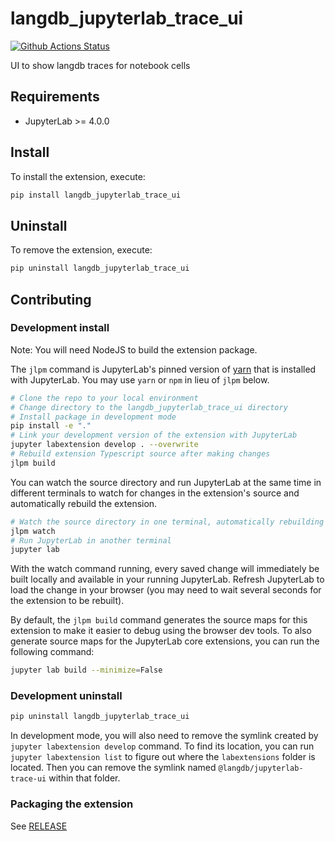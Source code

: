 # langdb_jupyterlab_trace_ui

[![Github Actions Status](https://github.com/langdb/jupyterlite-langdb/workflows/Build/badge.svg)](https://github.com/langdb/jupyterlite-langdb/actions/workflows/build.yml)

UI to show langdb traces for notebook cells

## Requirements

- JupyterLab >= 4.0.0

## Install

To install the extension, execute:

```bash
pip install langdb_jupyterlab_trace_ui
```

## Uninstall

To remove the extension, execute:

```bash
pip uninstall langdb_jupyterlab_trace_ui
```

## Contributing

### Development install

Note: You will need NodeJS to build the extension package.

The `jlpm` command is JupyterLab's pinned version of
[yarn](https://yarnpkg.com/) that is installed with JupyterLab. You may use
`yarn` or `npm` in lieu of `jlpm` below.

```bash
# Clone the repo to your local environment
# Change directory to the langdb_jupyterlab_trace_ui directory
# Install package in development mode
pip install -e "."
# Link your development version of the extension with JupyterLab
jupyter labextension develop . --overwrite
# Rebuild extension Typescript source after making changes
jlpm build
```

You can watch the source directory and run JupyterLab at the same time in different terminals to watch for changes in the extension's source and automatically rebuild the extension.

```bash
# Watch the source directory in one terminal, automatically rebuilding when needed
jlpm watch
# Run JupyterLab in another terminal
jupyter lab
```

With the watch command running, every saved change will immediately be built locally and available in your running JupyterLab. Refresh JupyterLab to load the change in your browser (you may need to wait several seconds for the extension to be rebuilt).

By default, the `jlpm build` command generates the source maps for this extension to make it easier to debug using the browser dev tools. To also generate source maps for the JupyterLab core extensions, you can run the following command:

```bash
jupyter lab build --minimize=False
```

### Development uninstall

```bash
pip uninstall langdb_jupyterlab_trace_ui
```

In development mode, you will also need to remove the symlink created by `jupyter labextension develop`
command. To find its location, you can run `jupyter labextension list` to figure out where the `labextensions`
folder is located. Then you can remove the symlink named `@langdb/jupyterlab-trace-ui` within that folder.

### Packaging the extension

See [RELEASE](RELEASE.md)
